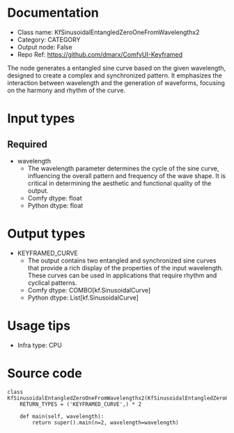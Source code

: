 # Documentation
- Class name: KfSinusoidalEntangledZeroOneFromWavelengthx2
- Category: CATEGORY
- Output node: False
- Repo Ref: https://github.com/dmarx/ComfyUI-Keyframed

The node generates a entangled sine curve based on the given wavelength, designed to create a complex and synchronized pattern. It emphasizes the interaction between wavelength and the generation of waveforms, focusing on the harmony and rhythm of the curve.

# Input types
## Required
- wavelength
    - The wavelength parameter determines the cycle of the sine curve, influencing the overall pattern and frequency of the wave shape. It is critical in determining the aesthetic and functional quality of the output.
    - Comfy dtype: float
    - Python dtype: float

# Output types
- KEYFRAMED_CURVE
    - The output contains two entangled and synchronized sine curves that provide a rich display of the properties of the input wavelength. These curves can be used in applications that require rhythm and cyclical patterns.
    - Comfy dtype: COMBO[kf.SinusoidalCurve]
    - Python dtype: List[kf.SinusoidalCurve]

# Usage tips
- Infra type: CPU

# Source code
```
class KfSinusoidalEntangledZeroOneFromWavelengthx2(KfSinusoidalEntangledZeroOneFromWavelength):
    RETURN_TYPES = ('KEYFRAMED_CURVE',) * 2

    def main(self, wavelength):
        return super().main(n=2, wavelength=wavelength)
```